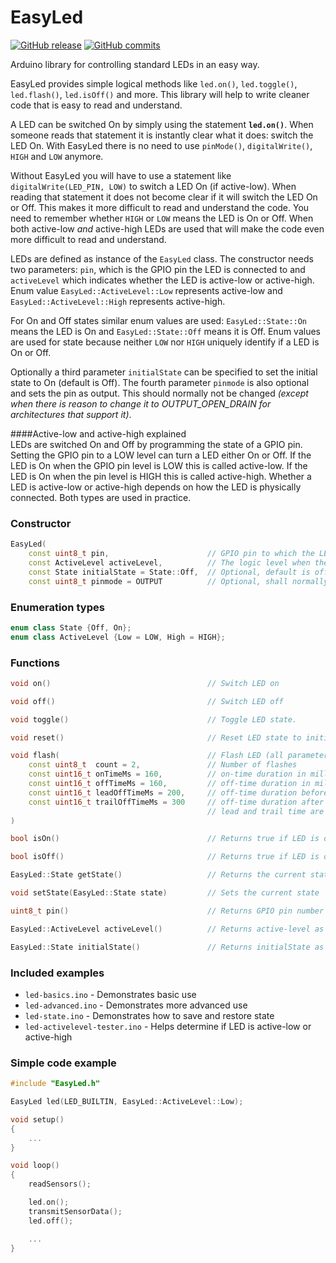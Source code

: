 # EasyLed  

[![GitHub release](https://img.shields.io/github/release/lnlp/EasyLed.svg)](https://github.com/lnlp/EasyLed/releases/latest) [![GitHub commits](https://img.shields.io/github/commits-since/lnlp/EasyLed/v1.1.0.svg)](https://github.com/lnlp/EasyLed/compare/v1.1.0...main)

Arduino library for controlling standard LEDs in an easy way.

EasyLed provides simple logical methods like `led.on()`, `led.toggle()`, `led.flash()`, `led.isOff()` and more. This library will help to write cleaner code that is easy to read and understand.

A LED can be switched On by simply using the statement **`led.on()`**. When someone reads that statement it is instantly clear what it does: switch the LED On. With EasyLed there is no need to use `pinMode()`, `digitalWrite()`, `HIGH` and `LOW` anymore.

Without EasyLed you will have to use a statement like `digitalWrite(LED_PIN, LOW)` to switch a LED On (if active-low). When reading that statement it does not become clear if it will switch the LED On or Off. This makes it more difficult to read and understand the code. You need to remember whether `HIGH` or `LOW` means the LED is On or Off. When both active-low *and* active-high LEDs are used that will make the code even more difficult to read and understand.

LEDs are defined as instance of the `EasyLed` class. The constructor needs two parameters: `pin`, which is the GPIO pin the LED is connected to and `activeLevel` which indicates whether the LED is active-low or active-high. Enum value `EasyLed::ActiveLevel::Low` represents active-low and `EasyLed::ActiveLevel::High` represents active-high.

For On and Off states similar enum values are used: `EasyLed::State::On` means the LED is On and `EasyLed::State::Off` means it is Off. Enum values are used for state because neither `LOW` nor `HIGH` uniquely identify if a LED is On or Off.

Optionally a third parameter `initialState` can be specified to set the initial state to On (default is Off).
The fourth parameter `pinmode` is also optional and sets the pin as output. This should normally not be changed
_(except when there is reason to change it to OUTPUT_OPEN_DRAIN for architectures that support it)_.

####Active-low and active-high explained  
LEDs are switched On and Off by programming the state of a GPIO pin. Setting the GPIO pin to a LOW level can turn a LED either On or Off. If the LED is On when the GPIO pin level is LOW this is called active-low. If the LED is On when the pin level is HIGH this is called active-high. Whether a LED is active-low or active-high depends on how the LED is physically connected. Both types are used in practice.

### Constructor

```cpp
EasyLed(
    const uint8_t pin,                      // GPIO pin to which the LED is connected.
    const ActiveLevel activeLevel,          // The logic level when the LED is on.
    const State initialState = State::Off,  // Optional, default is off.
    const uint8_t pinmode = OUTPUT          // Optional, shall normally not be changed.      
```   


### Enumeration types

```cpp
enum class State {Off, On};
enum class ActiveLevel {Low = LOW, High = HIGH};
```


### Functions

```cpp
void on()                                   // Switch LED on

void off()                                  // Switch LED off

void toggle()                               // Toggle LED state.

void reset()                                // Reset LED state to initialState.

void flash(                                 // Flash LED (all parameters are optional)
    const uint8_t  count = 2,               // Number of flashes
    const uint16_t onTimeMs = 160,          // on-time duration in milliseconds
    const uint16_t offTimeMs = 160,         // off-time duration in milliseconds
    const uint16_t leadOffTimeMs = 200,     // off-time duration before first flash
    const uint16_t trailOffTimeMs = 300     // off-time duration after last flash
                                            // lead and trail time are only used when LED is on
)

bool isOn()                                 // Returns true if LED is on, false otherwise

bool isOff()                                // Returns true if LED is off, false otherwise

EasyLed::State getState()                   // Returns the current state (On or Off)

void setState(EasyLed::State state)         // Sets the current state

uint8_t pin()                               // Returns GPIO pin number as specified in constructor

EasyLed::ActiveLevel activeLevel()          // Returns active-level as specified in constructor

EasyLed::State initialState()               // Returns initialState as specified in constructor
```

### Included examples

- `led-basics.ino` - Demonstrates basic use
- `led-advanced.ino` - Demonstrates more advanced use
- `led-state.ino` - Demonstrates how to save and restore state
- `led-activelevel-tester.ino` - Helps determine if LED is active-low or active-high


### Simple code example

```cpp
#include "EasyLed.h"

EasyLed led(LED_BUILTIN, EasyLed::ActiveLevel::Low);

void setup() 
{
    ...
}  

void loop() 
{ 
    readSensors();

    led.on();
    transmitSensorData();
    led.off();

    ...
}
```
